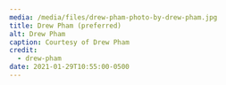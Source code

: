 ```yaml
---
media: /media/files/drew-pham-photo-by-drew-pham.jpg
title: Drew Pham (preferred)
alt: Drew Pham
caption: Courtesy of Drew Pham
credit:
  - drew-pham
date: 2021-01-29T10:55:00-0500
---
```

